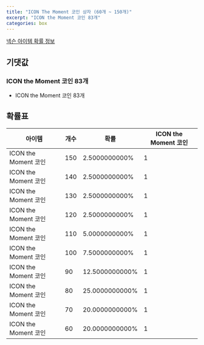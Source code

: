 ```yaml
---
title: "ICON The Moment 코인 상자 (60개 ~ 150개)"
excerpt: "ICON the Moment 코인 83개"
categories: box
---
```

[넥슨 아이템 확률 정보](http://iteminfo.nexon.com/probability/fo4?sn=6735)

## 기댓값
### ICON the Moment 코인 83개
  - ICON the Moment 코인 83개

## 확률표

|아이템|개수|확률|ICON the Moment 코인|
|---|---|---|---|
|ICON the Moment 코인|150|2.5000000000%|1|
|ICON the Moment 코인|140|2.5000000000%|1|
|ICON the Moment 코인|130|2.5000000000%|1|
|ICON the Moment 코인|120|2.5000000000%|1|
|ICON the Moment 코인|110|5.0000000000%|1|
|ICON the Moment 코인|100|7.5000000000%|1|
|ICON the Moment 코인|90|12.5000000000%|1|
|ICON the Moment 코인|80|25.0000000000%|1|
|ICON the Moment 코인|70|20.0000000000%|1|
|ICON the Moment 코인|60|20.0000000000%|1|
